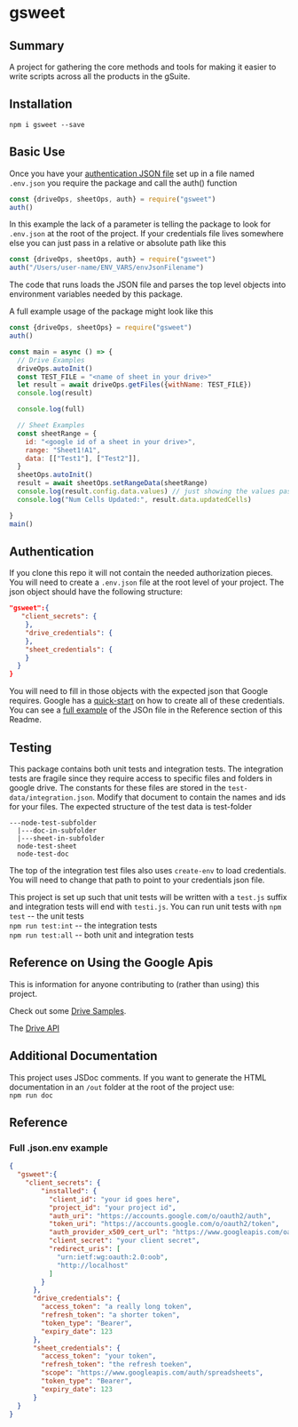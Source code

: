 # gsweet

## Summary

A project for gathering the core methods and tools for making it easier to write scripts across all the products in the gSuite.  

## Installation 

`npm i gsweet --save`  

## Basic Use

Once you have your [authentication JSON  file](#Authentication)  set up in a file named `.env.json`  you require the package and call the auth() function

```javascript
const {driveOps, sheetOps, auth} = require("gsweet")
auth()
```

In this example the lack of a parameter is telling the package to look for `.env.json` at the root of the project. If your credentials file lives somewhere else you can just pass in a relative or absolute path like this

```javascript
const {driveOps, sheetOps, auth} = require("gsweet")
auth("/Users/user-name/ENV_VARS/envJsonFilename")
```

The code that runs loads the JSON file and parses the top level objects into environment variables needed by this package.  

A full example usage of the package might look like this

```javascript
const {driveOps, sheetOps} = require("gsweet")
auth()

const main = async () => { 
  // Drive Examples
  driveOps.autoInit()
  const TEST_FILE = "<name of sheet in your drive>"
  let result = await driveOps.getFiles({withName: TEST_FILE})
  console.log(result)

  console.log(full)

  // Sheet Examples
  const sheetRange = {
    id: "<google id of a sheet in your drive>",
    range: "Sheet1!A1",
    data: [["Test1"], ["Test2"]],
  }
  sheetOps.autoInit()
  result = await sheetOps.setRangeData(sheetRange)
  console.log(result.config.data.values) // just showing the values passed in
  console.log("Num Cells Updated:", result.data.updatedCells)

}
main()
```

## Authentication

If you clone this repo it will not contain the needed authorization pieces. You will need to create a `.env.json` file at the root level of your project. The json object should have the following structure:

```JSON
"gsweet":{
   "client_secrets": {
    },
    "drive_credentials": {
    },
    "sheet_credentials": {
    }
  }
}
```

You will need to fill in those objects with the expected json that Google requires.  Google has a [quick-start](https://developers.google.com/sheets/api/quickstart/nodejs) on how to create all of these credentials. You can see a [full example](#Full-.json.env-example) of the JSOn file in the Reference section of this Readme.

## Testing

This package contains both unit tests and integration tests. The integration tests are fragile since they require access to specific files and folders in google drive. The constants for these files are stored in the `test-data/integration.json`. Modify that document to contain the names and ids for your files. The expected structure of the test data is
test-folder

```
---node-test-subfolder
  |---doc-in-subfolder
  |---sheet-in-subfolder
  node-test-sheet
  node-test-doc
```

The top of the integration test files also uses `create-env` to load credentials. You will need to change that path to point to your credentials json file.

This project is set up such that unit tests will be written with a `test.js` suffix and integration tests will end with `testi.js`. You can run unit tests with 
`npm test` -- the unit tests  
`npm run test:int` -- the integration tests  
`npm run test:all` -- both unit and integration tests

## Reference on Using the Google Apis

This is information for anyone contributing to (rather than using) this project.

Check out some [Drive Samples](https://github.com/googleapis/google-api-nodejs-client/tree/master/samples/drive).  

The [Drive API](https://developers.google.com/drive/api/v3/folder)  

## Additional Documentation

This project uses JSDoc comments. If you want to generate the HTML documentation in an `/out` folder at the root of the project use:  
`npm run doc`

## Reference

### Full .json.env example 

```JSON
{
  "gsweet":{
    "client_secrets": {
        "installed": {
          "client_id": "your id goes here",
          "project_id": "your project id",
          "auth_uri": "https://accounts.google.com/o/oauth2/auth",
          "token_uri": "https://accounts.google.com/o/oauth2/token",
          "auth_provider_x509_cert_url": "https://www.googleapis.com/oauth2/v1/certs",
          "client_secret": "your client secret",
          "redirect_uris": [
            "urn:ietf:wg:oauth:2.0:oob",
            "http://localhost"
          ]
        }
      },
      "drive_credentials": {
        "access_token": "a really long token",
        "refresh_token": "a shorter token",
        "token_type": "Bearer",
        "expiry_date": 123
      },
      "sheet_credentials": {
        "access_token": "your token",
        "refresh_token": "the refresh toeken",
        "scope": "https://www.googleapis.com/auth/spreadsheets",
        "token_type": "Bearer",
        "expiry_date": 123
      }
  }
}
```